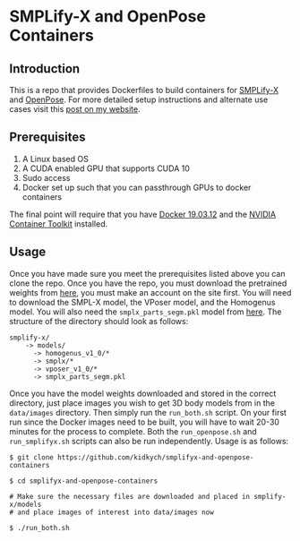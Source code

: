 # SMPLify-X and OpenPose Containers

## Introduction

This is a repo that provides Dockerfiles to build containers for [SMPLify-X](https://github.com/vchoutas/smplify-x) and 
[OpenPose](https://github.com/CMU-Perceptual-Computing-Lab/openpose). For more detailed setup instructions and alternate
use cases visit this [post on my website](https://kych.dev/blog/getting-started-with-open-pose-and-smp-lify-x/).

## Prerequisites

1. A Linux based OS 
2. A CUDA enabled GPU that supports CUDA 10
3. Sudo access
4. Docker set up such that you can passthrough GPUs to docker containers

The final point will require that you have [Docker 19.03.12](https://docs.docker.com/engine/install/) and the 
[NVIDIA Container Toolkit](https://github.com/NVIDIA/nvidia-docker) installed.

## Usage

Once you have made sure you meet the prerequisites listed above you can clone the repo. Once you have the repo, you must
download the pretrained weights from [here](https://smpl-x.is.tue.mpg.de/downloads), you must make an account on
the site first. You will need to download the 
SMPL-X model, the VPoser model, and the Homogenus model. You will also need the `smplx_parts_segm.pkl` model from 
[here](https://owncloud.tuebingen.mpg.de/index.php/s/MWnr8Kso4K8T8at). The structure of the directory should look as 
follows:

```shell script
smplify-x/
    -> models/
      -> homogenus_v1_0/*
      -> smplx/*        
      -> vposer_v1_0/*        
      -> smplx_parts_segm.pkl
```

Once you have the model weights downloaded and stored in the correct directory, just place images you wish to get 3D
body models from in the `data/images` directory. Then simply run the `run_both.sh` script. On your first run since the
Docker images need to be built, you will have to wait 20-30 minutes for the process to complete. Both the 
`run_openpose.sh` and `run_smplifyx.sh` scripts can also be run independently. Usage is as follows:

```shell script
$ git clone https://github.com/kidkych/smplifyx-and-openpose-containers

$ cd smplifyx-and-openpose-containers

# Make sure the necessary files are downloaded and placed in smplify-x/models
# and place images of interest into data/images now

$ ./run_both.sh
```
